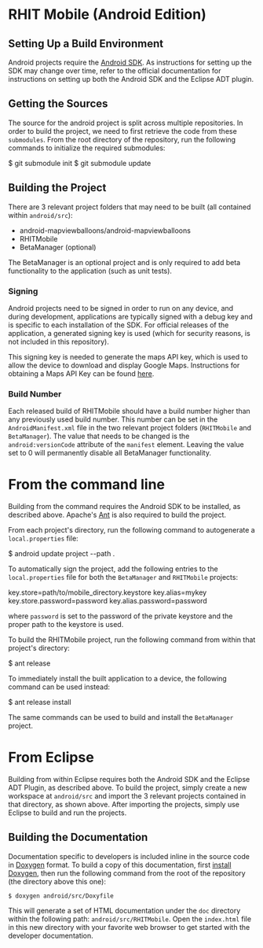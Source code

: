 # RHIT Mobile (Android Edition)

## Setting Up a Build Environment

Android projects require the [Android SDK](http://developer.android.com/sdk/index.html).  As instructions for setting up the SDK may change over time, refer to the official documentation for instructions on setting up both the Android SDK and the Eclipse ADT plugin.

## Getting the Sources

The source for the android project is split across multiple repositories.  In order to build the project, we need to first retrieve the code from these `submodules`.  From the root directory of the repository, run the following commands to initialize the required submodules:

  $ git submodule init
  $ git submodule update

## Building the Project

There are 3 relevant project folders that may need to be built (all contained within `android/src`):

* android-mapviewballoons/android-mapviewballoons
* RHITMobile
* BetaManager (optional)

The BetaManager is an optional project and is only required to add beta functionality to the application (such as unit tests).

### Signing

Android projects need to be signed in order to run on any device, and during development, applications are typically signed with a debug key and is specific to each installation of the SDK.  For official releases of the application, a generated signing key is used (which for security reasons, is not included in this repository).

This signing key is needed to generate the maps API key, which is used to allow the device to download and display Google Maps.  Instructions for obtaining a Maps API Key can be found [here](http://code.google.com/android/add-ons/google-apis/mapkey.html).

### Build Number

Each released build of RHITMobile should have a build number higher than any previously used build number.  This number can be set in the `AndroidManifest.xml` file in the two relevant project folders (`RHITMobile` and `BetaManager`).  The value that needs to be changed is the `android:versionCode` attribute of the `manifest` element.  Leaving the value set to 0 will permanently disable all BetaManager functionality.

# From the command line

Building from the command requires the Android SDK to be installed, as described above.  Apache's [Ant](http://ant.apache.org/) is also required to build the project.

From each project's directory, run the following command to autogenerate a `local.properties` file:

  $ android update project --path .

To automatically sign the project, add the following entries to the `local.properties` file for both the `BetaManager` and `RHITMobile` projects:

  key.store=path/to/mobile\_directory.keystore
  key.alias=mykey
  key.store.password=password
  key.alias.password=password

where `password` is set to the password of the private keystore and the proper path to the keystore is used.

To build the RHITMobile project, run the following command from within that project's directory:

  $ ant release

To immediately install the built application to a device, the following command can be used instead:

  $ ant release install

The same commands can be used to build and install the `BetaManager` project.

# From Eclipse

Building from within Eclipse requires both the Android SDK and the Eclipse ADT Plugin, as described above.  To build the project, simply create a new workspace at `android/src` and import the 3 relevant projects contained in that directory, as shown above.  After importing the projects, simply use Eclipse to build and run the projects.

## Building the Documentation

Documentation specific to developers is included inline in the source code in [Doxygen](http://www.stack.nl/~dimitri/doxygen/) format. To build a copy of this documentation, first [install Doxygen](http://www.stack.nl/~dimitri/doxygen/download.html#latestsrc), then run the following command from the root of the repository (the directory above this one):

    $ doxygen android/src/Doxyfile

This will generate a set of HTML documentation under the `doc` directory within the following path: `android/src/RHITMobile`. Open the `index.html` file in this new directory with your favorite web browser to get started with the developer documentation. 

